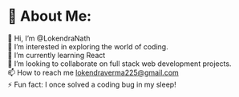 # 💫 About Me:
👋 Hi, I’m @LokendraNath<br>👀 I’m interested in exploring the world of coding.<br>🌱 I’m currently learning React <br>💞️ I’m looking to collaborate on full stack web development projects.<br>📫 How to reach me lokendraverma225@gmail.com<br>⚡ Fun fact: I once solved a coding bug in my sleep!<br>
